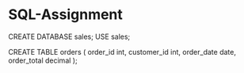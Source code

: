 # SQL-Assignment



CREATE DATABASE sales;
USE sales;

CREATE TABLE orders (
  order_id int,
  customer_id int,
  order_date date,
  order_total decimal
);
